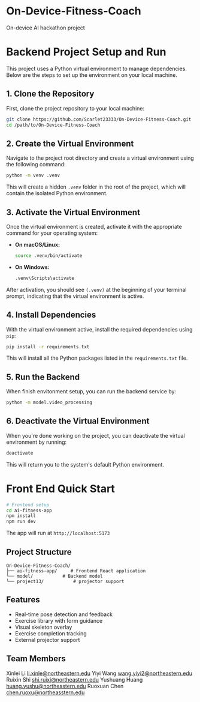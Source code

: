# On-Device-Fitness-Coach
On-device AI hackathon project

# Backend Project Setup and Run

This project uses a Python virtual environment to manage dependencies. Below are the steps to set up the environment on your local machine.

## 1. Clone the Repository

First, clone the project repository to your local machine:

```bash
git clone https://github.com/Scarlet23333/On-Device-Fitness-Coach.git
cd /path/to/On-Device-Fitness-Coach
```

## 2. Create the Virtual Environment

Navigate to the project root directory and create a virtual environment using the following command:

```bash
python -m venv .venv
```

This will create a hidden `.venv` folder in the root of the project, which will contain the isolated Python environment.

## 3. Activate the Virtual Environment

Once the virtual environment is created, activate it with the appropriate command for your operating system:

- **On macOS/Linux:**

  ```bash
  source .venv/bin/activate
  ```

- **On Windows:**

  ```bash
  .venv\Scripts\activate
  ```

After activation, you should see `(.venv)` at the beginning of your terminal prompt, indicating that the virtual environment is active.

## 4. Install Dependencies

With the virtual environment active, install the required dependencies using `pip`:

```bash
pip install -r requirements.txt
```

This will install all the Python packages listed in the `requirements.txt` file.

## 5. Run the Backend

When finish envitonment setup, you can run the backend service by:

```bash
python -m model.video_processing
```

## 6. Deactivate the Virtual Environment

When you're done working on the project, you can deactivate the virtual environment by running:

```bash
deactivate
```

This will return you to the system's default Python environment.


# Front End Quick Start

```bash
# Frontend setup
cd ai-fitness-app
npm install
npm run dev
```

The app will run at `http://localhost:5173`

## Project Structure

```
On-Device-Fitness-Coach/
├── ai-fitness-app/     # Frontend React application
└── model/           # Backend model
└── project13/           # projector support
```

## Features
- Real-time pose detection and feedback
- Exercise library with form guidance
- Visual skeleton overlay
- Exercise completion tracking
- External projector support

## Team Members
Xinlei Li 		li.xinle@northeastern.edu
Yiyi Wang  		wang.yiyi2@northeastern.edu
Ruixin Shi 		shi.ruixi@northeastern.edu
Yushuang Huang	huang.yushu@northeastern.edu
Ruoxuan Chen 	chen.ruoxu@northeasstern.edu
